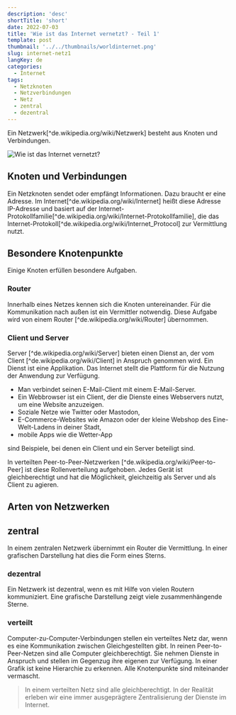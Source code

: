 ```yaml
---
description: 'desc'
shortTitle: 'short'
date: 2022-07-03
title: 'Wie ist das Internet vernetzt? - Teil 1'
template: post
thumbnail: '../../thumbnails/worldinternet.png'
slug: internet-netz1
langKey: de
categories:
  - Internet
tags:
  - Netzknoten
  - Netzverbindungen
  - Netz
  - zentral
  - dezentral
---
```



Ein Netzwerk[^de.wikipedia.org/wiki/Netzwerk] besteht aus Knoten und Verbindungen.

![Wie ist das Internet vernetzt?](/images/1a.png)

## Knoten und Verbindungen

Ein Netzknoten sendet oder empfängt Informationen. Dazu braucht er eine Adresse. Im Internet[^de.wikipedia.org/wiki/Internet] heißt diese Adresse IP-Adresse und basiert auf der Internet-Protokollfamilie[^de.wikipedia.org/wiki/Internet-Protokollfamilie], die das Internet-Protokoll[^de.wikipedia.org/wiki/Internet_Protocol] zur Vermittlung nutzt. 

## Besondere Knotenpunkte

Einige Knoten erfüllen besondere Aufgaben. 

### Router 

Innerhalb eines Netzes kennen sich die Knoten untereinander. Für die Kommunikation nach außen ist ein Vermittler notwendig. Diese Aufgabe wird von einem Router [^de.wikipedia.org/wiki/Router] übernommen. 

### Client und Server

Server [^de.wikipedia.org/wiki/Server] bieten einen Dienst an, der vom Client [^de.wikipedia.org/wiki/Client] in Anspruch genommen wird. Ein Dienst ist eine Applikation. Das Internet stellt die Plattform für die Nutzung der Anwendung zur Verfügung.

- Man verbindet seinen E-Mail-Client mit einem E-Mail-Server. 
- Ein Webbrowser ist ein Client, der die Dienste eines Webservers nutzt, um eine Website anzuzeigen. 
- Soziale Netze wie Twitter oder Mastodon, 
- E-Commerce-Websites wie Amazon oder der kleine Webshop des Eine-Welt-Ladens in deiner Stadt, 
- mobile Apps wie die Wetter-App

sind Beispiele, bei denen ein Client und ein Server beteiligt sind. 

In verteilten Peer-to-Peer-Netzwerken [^de.wikipedia.org/wiki/Peer-to-Peer] ist diese Rollenverteilung aufgehoben. Jedes Gerät ist gleichberechtigt und hat die Möglichkeit, gleichzeitig als Server und als Client zu agieren. 

## Arten von Netzwerken

## zentral

In einem zentralen Netzwerk übernimmt ein Router die Vermittlung. In einer grafischen Darstellung hat dies die Form eines Sterns. 

### dezentral

Ein Netzwerk ist dezentral, wenn es mit Hilfe von vielen Routern kommuniziert. Eine grafische Darstellung zeigt viele zusammenhängende Sterne.

### verteilt

Computer-zu-Computer-Verbindungen stellen ein verteiltes Netz dar, wenn es eine Kommunikation zwischen Gleichgestellten gibt. In reinen Peer-to-Peer-Netzen sind alle Computer gleichberechtigt. Sie nehmen Dienste in Anspruch und stellen im Gegenzug ihre eigenen zur Verfügung. In einer Grafik ist keine Hierarchie zu erkennen. Alle Knotenpunkte sind miteinander vermascht.

> In einem verteilten Netz sind alle gleichberechtigt. In der Realität erleben wir eine immer ausgeprägtere Zentralisierung der Dienste im Internet.
